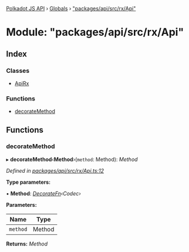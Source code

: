 [Polkadot JS API](../README.md) › [Globals](../globals.md) › ["packages/api/src/rx/Api"](_packages_api_src_rx_api_.md)

# Module: "packages/api/src/rx/Api"

## Index

### Classes

* [ApiRx](../classes/_packages_api_src_rx_api_.apirx.md)

### Functions

* [decorateMethod](_packages_api_src_rx_api_.md#decoratemethod)

## Functions

###  decorateMethod

▸ **decorateMethod**‹**Method**›(`method`: Method): *Method*

*Defined in [packages/api/src/rx/Api.ts:12](https://github.com/polkadot-js/api/blob/7a1089df79/packages/api/src/rx/Api.ts#L12)*

**Type parameters:**

▪ **Method**: *[DecorateFn](_packages_api_src_types_base_.md#decoratefn)‹Codec›*

**Parameters:**

Name | Type |
------ | ------ |
`method` | Method |

**Returns:** *Method*
